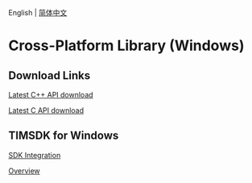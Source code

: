 English | [简体中文](./README_ZH.md)

# Cross-Platform Library (Windows)

## Download Links

[Latest C++ API download](https://im.sdk.cloud.tencent.cn/download/plus/6.7.3184/cross_platform/ImSDK_Windows_CPP_6.7.3184.zip)

[Latest C API download](https://im.sdk.cloud.tencent.cn/download/plus/6.7.3184/cross_platform/ImSDK_Windows_C_6.7.3184.zip)

## TIMSDK for Windows 

[SDK Integration](https://intl.cloud.tencent.com/document/product/1047/34310)

[Overview](https://intl.cloud.tencent.com/document/product/1047/34304)
